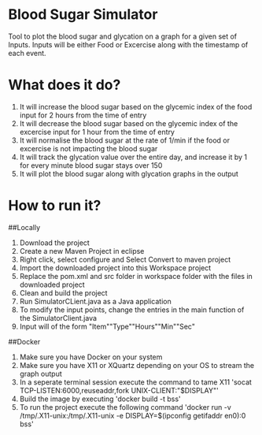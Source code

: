 # Blood Sugar Simulator
Tool to plot the blood sugar and glycation on a graph for a given set of Inputs. 
Inputs will be either Food or Excercise along with the timestamp of each event.

# What does it do?

1. It will increase the blood sugar based on the glycemic index of the food input for 2 hours from the time of entry
1. It will decrease the blood sugar based on the glycemic index of the excercise input for 1 hour from the time of entry
1. It will normalise the blood sugar at the rate of 1/min if the food or excercise is not impacting the blood sugar
1. It will track the glycation value over the entire day, and increase it by 1 for every minute blood sugar stays over 150
1. It will plot the blood sugar along with glycation graphs in the output


# How to run it?
##Locally

1. Download the project
1. Create a new Maven Project in eclipse
1. Right click, select configure and Select Convert to maven project
1. Import the downloaded project into this Workspace project
1. Replace the pom.xml and src folder in workspace folder with the files in downloaded project
1. Clean and build the project
1. Run SimulatorCLient.java as a Java application
1. To modify the input points, change the entries in the main function of the SimulatorClient.java 
1. Input will of the form "Item""Type""Hours""Min""Sec"

##Docker
1. Make sure you have Docker on your system
1. Make sure you have X11 or XQuartz depending on your OS to stream the graph output
1. In a seperate terminal session execute the command to tame X11 
'socat TCP-LISTEN:6000,reuseaddr,fork UNIX-CLIENT:\"$DISPLAY\"'
1. Build the image by executing 
'docker build -t bss'
1. To run the project execute the following command
'docker run -v /tmp/.X11-unix:/tmp/.X11-unix -e DISPLAY=$(ipconfig getifaddr en0):0 bss'
